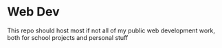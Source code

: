 # Web Dev
 
This repo should host most if not all of my public web development work, both for school projects and personal stuff